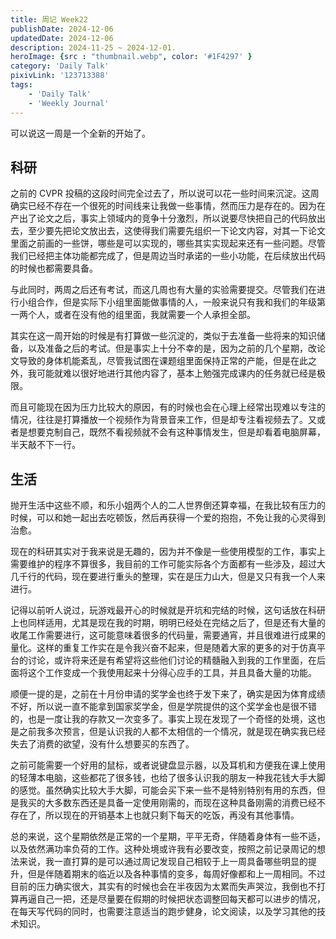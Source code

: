 ```yaml
---
title: 周记 Week22
publishDate: 2024-12-06
updatedDate: 2024-12-06
description: 2024-11-25 ~ 2024-12-01.
heroImage: {src : "thumbnail.webp", color: '#1F4297' }
category: 'Daily Talk'
pixivLink: '123713388'
tags:
    - 'Daily Talk'
    - 'Weekly Journal'
---
```


可以说这一周是一个全新的开始了。

## 科研

之前的 CVPR 投稿的这段时间完全过去了，所以说可以花一些时间来沉淀。这周确实已经不存在一个很死的时间线来让我做一些事情，然而压力是存在的。因为在产出了论文之后，事实上领域内的竞争十分激烈，所以说要尽快把自己的代码放出去，至少要先把论文放出去，这使得我们需要先组织一下论文内容，对其一下论文里面之前画的一些饼，哪些是可以实现的，哪些其实实现起来还有一些问题。尽管我们已经把主体功能都完成了，但是周边当时承诺的一些小功能，在后续放出代码的时候也都需要具备。

与此同时，两周之后还有考试，而这几周也有大量的实验需要提交。尽管我们在进行小组合作，但是实际下小组里面能做事情的人，一般来说只有我和我们的年级第一两个人，或者在没有他的组里面，我就需要一个人承担全部。

其实在这一周开始的时候是有打算做一些沉淀的，类似于去准备一些将来的知识储备，以及准备之后的考试。但是事实上十分不幸的是，因为之前的几个星期，改论文导致的身体机能紊乱，尽管我试图在课题组里面保持正常的产能，但是在此之外，我可能就难以很好地进行其他内容了，基本上勉强完成课内的任务就已经是极限。

而且可能现在因为压力比较大的原因，有的时候也会在心理上经常出现难以专注的情况，往往是打算播放一个视频作为背景音来工作，但是却专注看视频去了。又或者是想要克制自己，既然不看视频就不会有这种事情发生，但是却看着电脑屏幕，半天敲不下一行。

## 生活

抛开生活中这些不顺，和乐小姐两个人的二人世界倒还算幸福，在我比较有压力的时候，可以和她一起出去吃顿饭，然后再获得一个爱的抱抱，不免让我的心灵得到治愈。

现在的科研其实对于我来说是无趣的，因为并不像是一些使用模型的工作，事实上需要维护的程序不算很多，我目前的工作可能实际各个方面都有一些涉及，超过大几千行的代码，现在要进行重头的整理，实在是压力山大，但是又只有我一个人来进行。

记得以前听人说过，玩游戏最开心的时候就是开坑和完结的时候，这句话放在科研上也同样适用，尤其是现在我的时期，明明已经处在完结之后了，但是还有大量的收尾工作需要进行，这可能意味着很多的代码量，需要通宵，并且很难进行成果的量化。这样的重复工作实在是令我兴奋不起来，但是随着大家的更多的对于仿真平台的讨论，或许将来还是有希望将这些他们讨论的精髓融入到我的工作里面，在后面将这个工作变成一个我使用起来十分得心应手的工具，并且具备大量的功能。

顺便一提的是，之前在十月份申请的奖学金也终于发下来了，确实是因为体育成绩不好，所以说一直不能拿到国家奖学金，但是学院提供的这个奖学金也是很不错的，也是一度让我的存款又一次变多了。事实上现在发现了一个奇怪的处境，这也是之前我多次预言，但是认识我的人都不太相信的一个情况，就是现在确实我已经失去了消费的欲望，没有什么想要买的东西了。

之前可能需要一个好用的鼠标，或者说键盘显示器，以及耳机和方便我在课上使用的轻薄本电脑，这些都花了很多钱，也给了很多认识我的朋友一种我花钱大手大脚的感觉。虽然确实比较大手大脚，可能会买下来一些不是特别特别有用的东西，但是我买的大多数东西还是具备一定使用刚需的，而现在这种具备刚需的消费已经不存在了，所以现在的开销基本上也就只剩下每天的吃饭，再没有其他事情。

总的来说，这个星期依然是正常的一个星期，平平无奇，伴随着身体有一些不适，以及依然满功率负荷的工作。这种处境或许我有必要改变，按照之前记录周记的想法来说，我一直打算的是可以通过周记发现自己相较于上一周具备哪些明显的提升，但是伴随着期末的临近以及各种事情的变多，每周好像都和上一周相同。不过目前的压力确实很大，其实有的时候也会在半夜因为太累而失声哭泣，我倒也不打算再逼自己一把，还是尽量要在假期的时候把状态调整回每天都可以进步的情况，在每天写代码的同时，也需要注意适当的跑步健身，论文阅读，以及学习其他的技术知识。